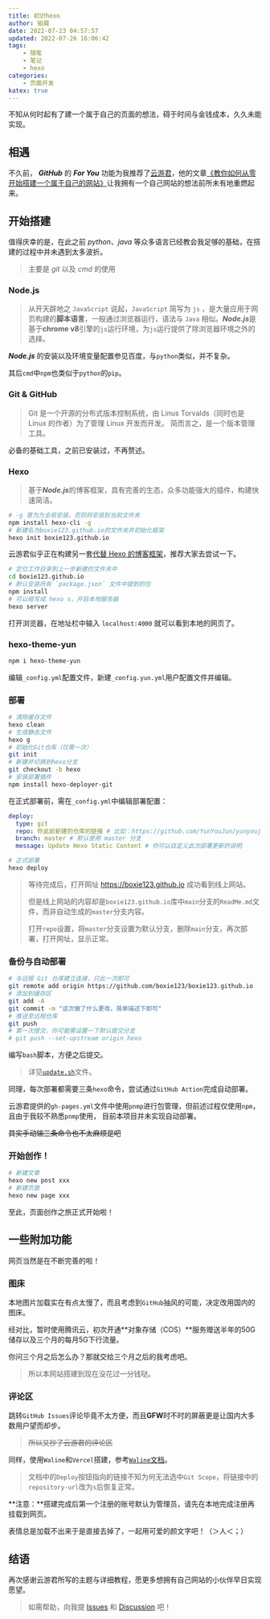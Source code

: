 ```yaml
---
title: 初识hexo
author: 铂屑
date: 2022-07-23 04:57:57
updated: 2022-07-26 16:06:42
tags:
    - 随笔
    - 笔记
    - hexo
categories: 
    - 页面开发
katex: true
---
```


不知从何时起有了建一个属于自己的页面的想法，碍于时间与金钱成本，久久未能实现。

## 相遇
不久前， ***GitHub*** 的 ***For You*** 功能为我推荐了[云游君](https://github.com/YunYouJun)，他的文章[《教你如何从零开始搭建一个属于自己的网站》](https://www.yunyoujun.cn/share/how-to-build-your-site/)让我拥有一个自己网站的想法前所未有地重燃起来。

<!-- more -->

## 开始搭建
值得庆幸的是，在此之前 $python、java$ 等众多语言已经教会我足够的基础，在搭建的过程中并未遇到太多波折。
> 主要是 $git$ 以及 $cmd$ 的使用

### Node.js
> 从开天辟地之 `JavaScript` 说起，`JavaScript` 简写为 `js` ，是大量应用于网页构建的**脚本语言**，一般通过浏览器运行，语法与 `Java` 相似。***Node.js***是基于**chrome v8**引擎的`js`运行环境，为`js`运行提供了除浏览器环境之外的选择。

***Node.js*** 的安装以及环境变量配置参见百度，与`python`类似，并不复杂。

其后`cmd`中`npm`也类似于`python`的`pip`。

### Git & GitHub
> Git 是一个开源的分布式版本控制系统，由 Linus Torvalds（同时也是 Linux 的作者）为了管理 Linux 开发而开发。
简而言之，是一个版本管理工具。

必备的基础工具，之前已安装过，不再赘述。

### Hexo
> 基于***Node.js***的博客框架，具有完善的生态，众多功能强大的插件，构建快速简洁。

```sh
# -g 意为为全局安装，否则将安装到当前文件夹
npm install hexo-cli -g
# 新建名为boxie123.github.io的文件夹并初始化框架
hexo init boxie123.github.io
```

云游君似乎正在构建另一套[代替 Hexo 的博客框架](https://github.com/YunYouJun/valaxy)，推荐大家去尝试一下。

```sh
# 定位工作目录到上一步新建的文件夹中
cd boxie123.github.io
# 默认安装所有 `package.json` 文件中提到的包
npm install
# 可以缩写成 hexo s，开启本地服务器
hexo server
```

打开浏览器，在地址栏中输入 `localhost:4000` 就可以看到本地的网页了。

### hexo-theme-yun

```sh
npm i hexo-theme-yun
```

编辑`_config.yml`配置文件，新建`_config.yun.yml`用户配置文件并编辑。

### 部署

```sh
# 清除缓存文件
hexo clean
# 生成静态文件
hexo g
# 初始化Git仓库（仅需一次）
git init
# 新建并切换到hexo分支
git checkout -b hexo
# 安装部署插件
npm install hexo-deployer-git
```

在正式部署前，需在`_config.yml`中编辑部署配置：
```yaml
deploy:
  type: git
  repo: 你此前新建的仓库的链接 # 比如：https://github.com/YunYouJun/yunyoujun.github.io
  branch: master # 默认使用 master 分支
  message: Update Hexo Static Content # 你可以自定义此次部署更新的说明
```

```sh
# 正式部署
hexo deploy
```

> 等待完成后，打开网址 https://boxie123.github.io 成功看到线上网站。
>
> 但是线上网站的内容却是`boxie123.github.io`库中`main`分支的`ReadMe.md`文件，而非自动生成的`master`分支内容。
>
> 打开`repo`设置，将`master`分支设置为默认分支，删除`main`分支，再次部署，打开网址，显示正常。

### 备份与自动部署

```sh
# 与远程 Git 仓库建立连接，只此一次即可
git remote add origin https://github.com/boxie123/boxie123.github.io
# 添加到缓存区
git add -A
git commit -m "这次做了什么更改，简单描述下即可"
# 推送至远程仓库
git push
# 第一次提交，你可能需设置一下默认提交分支
# git push --set-upstream origin hexo
```

编写`bash`脚本，方便之后提交。
> 详见[`update.sh`](https://github.com/boxie123/boxie123.github.io/blob/hexo/update.sh)文件。

同理，每次部署都需要三条`hexo`命令，尝试通过`GitHub Action`完成自动部署。

云游君提供的`gh-pages.yml`文件中使用`pnmp`进行包管理，但前述过程仅使用`npm`，且由于我较不熟悉`pnmp`使用，
目前本项目并未实现自动部署。

<span class="heimu" title="（确信）">~~其实手动输三条命令也不太麻烦是吧~~</span>

### 开始创作！

```sh
# 新建文章
hexo new post xxx
# 新建页面
hexo new page xxx
```

至此，页面创作之旅正式开始啦！

## 一些附加功能
网页当然是在不断完善的啦！

### 图床
本地图片加载实在有点太慢了，而且考虑到`GitHub`抽风的可能，决定改用国内的图床。

经对比，暂时使用腾讯云，初次开通**对象存储（COS）**服务赠送半年的50G储存以及三个月的每月5G下行流量。

你问三个月之后怎么办？那就交给三个月之后的我考虑吧。

> 所以本网站搭建到现在没花过一分钱哒。

### 评论区

跳转`GitHub Issues`评论毕竟不太方便，而且**GFW**时不时的屏蔽更是让国内大多数用户望而却步。

> ~~所以又抄了云游君的评论区~~

同样，使用`Waline`和`Vercel`搭建，参考[`Waline`文档](https://waline.js.org/guide/get-started.html)。

> 文档中的`Deploy`按钮指向的链接不知为何无法选中`Git Scope`，将链接中的`repository-url`改为`s`后恢复正常。

**注意：**搭建完成后第一个注册的账号默认为管理员，请先在本地完成注册再挂载到网页。

表情总是加载不出来于是直接去掉了，一起用可爱的颜文字吧！（＞人＜；）


## 结语

再次感谢云游君所写的主题与详细教程，愿更多想拥有自己网站的小伙伴早日实现愿望。

> 如需帮助，向我提 [Issues](https://github.com/boxie123/boxie123.github.io/issues?q=is:issue+%E5%88%9D%E8%AF%86) 和 [Discussion](https://github.com/boxie123/boxie123.github.io/discussions/new) 吧！
